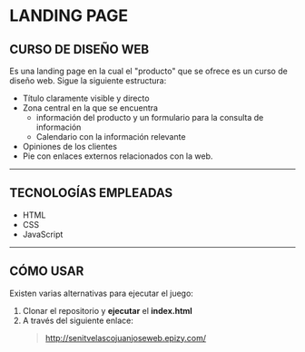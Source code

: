 # LANDING PAGE
## CURSO DE DISEÑO WEB

Es una landing page en la cual el "producto" que se ofrece es un curso de diseño web. Sigue la siguiente estructura:

- Título claramente visible y directo
- Zona central en la que se encuentra 
    - información del producto y un formulario para la consulta de información
    - Calendario con la información relevante
- Opiniones de los clientes
- Pie con enlaces externos relacionados con la web.

___
## TECNOLOGÍAS EMPLEADAS
- HTML
- CSS
- JavaScript

___
## CÓMO USAR
Existen varias alternativas para ejecutar el juego:
1. Clonar el repositorio y **ejecutar** el **index.html**
2. A través del siguiente enlace:
    > <http://senitvelascojuanjoseweb.epizy.com/>